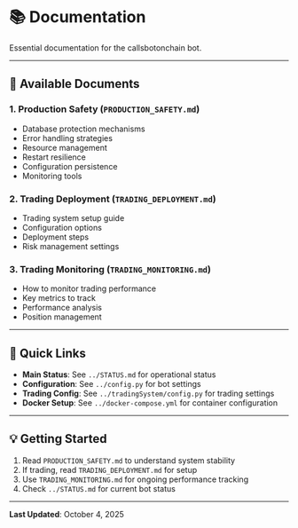 # 📚 Documentation

Essential documentation for the callsbotonchain bot.

---

## 📖 **Available Documents**

### **1. Production Safety** (`PRODUCTION_SAFETY.md`)
- Database protection mechanisms
- Error handling strategies
- Resource management
- Restart resilience
- Configuration persistence
- Monitoring tools

### **2. Trading Deployment** (`TRADING_DEPLOYMENT.md`)
- Trading system setup guide
- Configuration options
- Deployment steps
- Risk management settings

### **3. Trading Monitoring** (`TRADING_MONITORING.md`)
- How to monitor trading performance
- Key metrics to track
- Performance analysis
- Position management

---

## 🚀 **Quick Links**

- **Main Status**: See `../STATUS.md` for operational status
- **Configuration**: See `../config.py` for bot settings
- **Trading Config**: See `../tradingSystem/config.py` for trading settings
- **Docker Setup**: See `../docker-compose.yml` for container configuration

---

## 💡 **Getting Started**

1. Read `PRODUCTION_SAFETY.md` to understand system stability
2. If trading, read `TRADING_DEPLOYMENT.md` for setup
3. Use `TRADING_MONITORING.md` for ongoing performance tracking
4. Check `../STATUS.md` for current bot status

---

**Last Updated**: October 4, 2025

